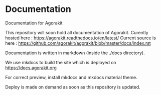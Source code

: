# Documentation
Documentation for Agorakit

This repository will soon hold all documentation of Agorakit.
Curently hosted here : https://agorakit.readthedocs.io/en/latest/
Current source is here : https://github.com/agorakit/agorakit/blob/master/docs/index.rst

Documentation is written in markdown (inside the ./docs directory).

We use mkdocs to build the site which is deployed on https://docs.agorakit.org

For correct preview, install mkdocs and mkdocs material theme.

Deploy is made on demand as soon as this repository is updated.
